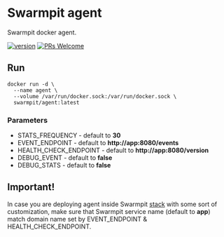 # Swarmpit agent

Swarmpit docker agent.

[![version](https://img.shields.io/github/release-pre/swarmpit/agent.svg)](https://github.com/swarmpit/agent/releases) 
[![PRs Welcome](https://img.shields.io/badge/PRs-welcome-brightgreen.svg)](https://github.com/swarmpit/agent/pulls)

## Run

```{r, engine='bash', count_lines}
docker run -d \
  --name agent \
  --volume /var/run/docker.sock:/var/run/docker.sock \
  swarmpit/agent:latest
```

### Parameters

- STATS_FREQUENCY - default to **30**
- EVENT_ENDPOINT - default to **http://app:8080/events**
- HEALTH_CHECK_ENDPOINT - default to **http://app:8080/version**
- DEBUG_EVENT - default to **false**
- DEBUG_STATS - default to **false**

## Important!

In case you are deploying agent inside Swarmpit [stack](https://github.com/swarmpit/swarmpit/blob/master/docker-compose.yml)
with some sort of customization, make sure that Swarmpit service name (default to **app**) match domain name set by EVENT_ENDPOINT & HEALTH_CHECK_ENDPOINT. 